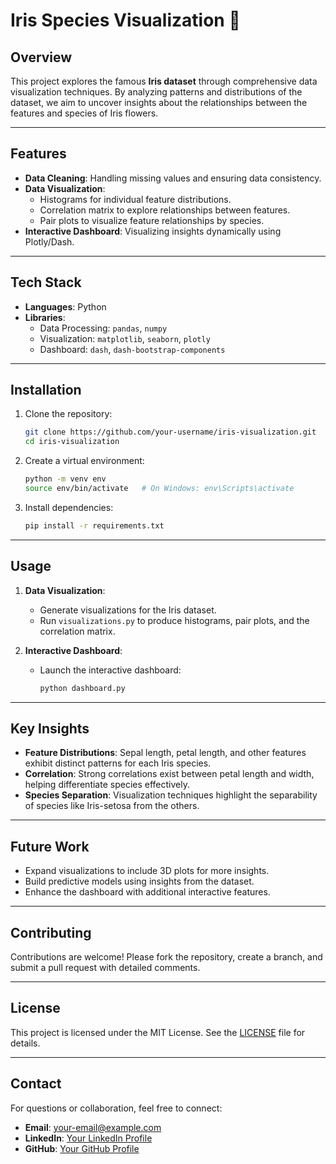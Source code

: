 
# Iris Species Visualization 🌸

## Overview

This project explores the famous **Iris dataset** through comprehensive data visualization techniques. By analyzing patterns and distributions of the dataset, we aim to uncover insights about the relationships between the features and species of Iris flowers.

---

## Features

- **Data Cleaning**: Handling missing values and ensuring data consistency.
- **Data Visualization**:
  - Histograms for individual feature distributions.
  - Correlation matrix to explore relationships between features.
  - Pair plots to visualize feature relationships by species.
- **Interactive Dashboard**: Visualizing insights dynamically using Plotly/Dash.

---

## Tech Stack

- **Languages**: Python
- **Libraries**: 
  - Data Processing: `pandas`, `numpy`
  - Visualization: `matplotlib`, `seaborn`, `plotly`
  - Dashboard: `dash`, `dash-bootstrap-components`

---

## Installation

1. Clone the repository:
   ```bash
   git clone https://github.com/your-username/iris-visualization.git
   cd iris-visualization
   ```

2. Create a virtual environment:
   ```bash
   python -m venv env
   source env/bin/activate   # On Windows: env\Scripts\activate
   ```

3. Install dependencies:
   ```bash
   pip install -r requirements.txt
   ```

---

## Usage

1. **Data Visualization**:
   - Generate visualizations for the Iris dataset.
   - Run `visualizations.py` to produce histograms, pair plots, and the correlation matrix.

2. **Interactive Dashboard**:
   - Launch the interactive dashboard:
     ```bash
     python dashboard.py
     ```

---

## Key Insights

- **Feature Distributions**:
  Sepal length, petal length, and other features exhibit distinct patterns for each Iris species.
- **Correlation**:
  Strong correlations exist between petal length and width, helping differentiate species effectively.
- **Species Separation**:
  Visualization techniques highlight the separability of species like Iris-setosa from the others.

---

## Future Work

- Expand visualizations to include 3D plots for more insights.
- Build predictive models using insights from the dataset.
- Enhance the dashboard with additional interactive features.

---

## Contributing

Contributions are welcome! Please fork the repository, create a branch, and submit a pull request with detailed comments.

---

## License

This project is licensed under the MIT License. See the [LICENSE](LICENSE) file for details.

---

## Contact

For questions or collaboration, feel free to connect:

- **Email**: your-email@example.com
- **LinkedIn**: [Your LinkedIn Profile](https://www.linkedin.com/in/your-profile)
- **GitHub**: [Your GitHub Profile](https://github.com/your-username)
